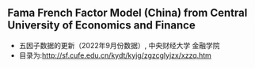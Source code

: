 
## Fama French Factor Model (China) from Central University of Economics and Finance
- 五因子数据的更新（2022年9月份数据）, 中央财经大学 金融学院
- 目录为:http://sf.cufe.edu.cn/kydt/kyjg/zgzcglyjzx/xzzq.htm
